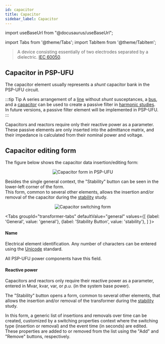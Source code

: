 ```yaml
---
id: capacitor
title: Capacitor
sidebar_label: Capacitor
---
```

import useBaseUrl from "@docusaurus/useBaseUrl";

<link rel="stylesheet" href={useBaseUrl("katex/katex.min.css")} />

import Tabs from '@theme/Tabs';
import TabItem from '@theme/TabItem';

>A device consisting essentially of two electrodes separated by a dielectric. [IEC 60050](http://www.electropedia.org/iev/iev.nsf/display?openform&ievref=436-01-03).

## Capacitor in PSP-UFU
The capacitor element usually represents a *shunt* capacitor bank in the PSP-UFU circuit.

:::tip Tip
A series arrangement of a [line](line) without *shunt* susceptances, a [bus](bus), and a [capacitor](capacitor) can be used to create a passive filter in [harmonic studies](harmonics).  
In future versions, a passive filter element will be implemented in PSP-UFU.
:::

Capacitors and reactors require only their reactive power as a parameter.  
These passive elements are only inserted into the admittance matrix, and their impedance is calculated from their nominal power and voltage.

## Capacitor editing form
The figure below shows the capacitor data insertion/editing form:

<div><center><img src={useBaseUrl("images/capacitorForm.png")} alt="Capacitor form in PSP-UFU" title="Capacitor form in PSP-UFU" /></center></div>

Besides the single general context, the "Stability" button can be seen in the lower-left corner of the form.  
This form, common to several other elements, allows the insertion and/or removal of the capacitor during the [stability](stability) study.

<div><center><img src={useBaseUrl("images/swCapacitor.png")} alt="Capacitor switching form" title="Capacitor switching form" /></center></div>

<Tabs
  groupId="transformer-tabs"
  defaultValue="general"
  values={[
    {label: 'General', value: 'general'},
    {label: 'Stability Button', value: 'stability'},
  ]
}>
<TabItem value="general">

#### Name
Electrical element identification. Any number of characters can be entered using the [Unicode](https://en.wikipedia.org/wiki/Unicode) standard.

All PSP-UFU power components have this field.

#### Reactive power
Capacitors and reactors only require their reactive power as a parameter, entered in Mvar, kvar, var, or $p.u.$ (in the system base power).

</TabItem>
<TabItem value="stability">

The "Stability" button opens a form, common to several other elements, that allows the insertion and/or removal of the transformer during the [stability](stability) study.

In this form, a generic list of insertions and removals over time can be created, customized by a switching properties context where the switching type (insertion or removal) and the event time (in seconds) are edited.  
These properties are added to or removed from the list using the "Add" and "Remove" buttons, respectively.

</TabItem>
</Tabs>
